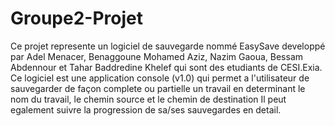 # Groupe2-Projet
Ce projet represente un logiciel de sauvegarde nommé EasySave developpé par Adel Menacer, Benaggoune Mohamed Aziz, Nazim Gaoua, Bessam Abdennour et Tahar Baddredine Khelef qui sont des etudiants de CESI.Exia.
Ce logiciel est une application console (v1.0) qui permet a l'utilisateur de sauvegarder de façon complete ou partielle un travail en determinant le nom du travail, le chemin source et le chemin de destination
Il peut egalement suivre la progression de sa/ses sauvegardes en detail.
